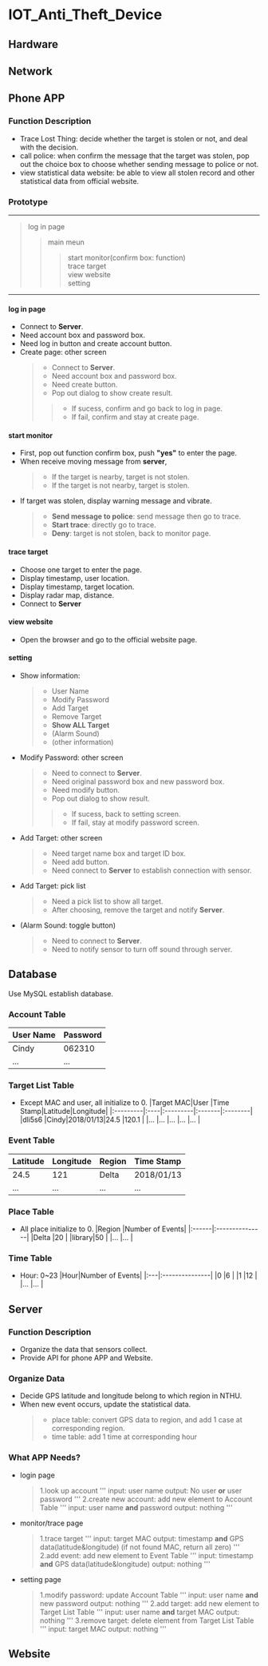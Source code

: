 # IOT_Anti_Theft_Device


## Hardware


## Network


## Phone APP

### Function Description
+ Trace Lost Thing: decide whether the target is stolen or not, and deal with the decision.
+ call police: when confirm the message that the target was stolen, pop out the choice box to choose whether sending message to police or not.
+ view statistical data website: be able to view all stolen record and other statistical data from official website.

### Prototype
-----------------------------
> log in page
>> main meun
>>> start monitor(confirm box: function)  
>>> trace target  
>>> view website  
>>> setting  
-----------------------------

#### log in page
+ Connect to **Server**.
+ Need account box and password box.
+ Need log in button and create account button.
+ Create page: other screen
	>+ Connect to **Server**.
	>+ Need account box and password box.  
	>+ Need create button.  
	>+ Pop out dialog to show create result.  
	>>+ If sucess, confirm and go back to log in page.   
	>>+ If fail, confirm and stay at create page.  

#### start monitor
+ First, pop out function confirm box, push **"yes"** to enter the page.
+ When receive moving message from **server**,
	>+ If the target is nearby, target is not stolen.  
	>+ If the target is not nearby, target is stolen.  
+ If target was stolen, display warning message and vibrate.
	>+ **Send message to police**: send message then go to trace.  
	>+ **Start trace**: directly go to trace.  
	>+ **Deny**: target is not stolen, back to monitor page.  

#### trace target
+ Choose one target to enter the page.
+ Display timestamp, user location.
+ Display timestamp, target location.
+ Display radar map, distance.
+ Connect to **Server**

#### view website
+ Open the browser and go to the official website page.

#### setting
+ Show information:
	>+ User Name   
	>+ Modify Password   
	>+ Add Target   
	>+ Remove Target   
	>+ **Show ALL Target**   
	>+ (Alarm Sound)   
	>+ (other information)   
+ Modify Password: other screen
	>+ Need to connect to **Server**.     
	>+ Need original password box and new password box.   
	>+ Need modify button.   
	>+ Pop out dialog to show result.    
	>>+ If sucess, back to setting screen.    
	>>+ If fail, stay at modify password screen.   
+ Add Target: other screen 
	>+ Need target name box and target ID box.   
	>+ Need add button.   
	>+ Need connect to **Server** to establish connection with sensor.   
+ Add Target: pick list 
	>+ Need a pick list to show all target.   
	>+ After choosing, remove the target and notify **Server**.   
+ (Alarm Sound: toggle button)
	>+ Need to connect to **Server**.    
	>+ Need to notify sensor to turn off sound through server.   


## Database

Use MySQL establish database.

### Account Table
|User Name|Password|
|:--------|:-------|
|Cindy    |062310  |
|...      |...     |

### Target List Table
+ Except MAC and user, all initialize to 0.
|Target MAC|User |Time Stamp|Latitude|Longitude|
|:---------|:----|:---------|:-------|:--------|
|dli5s6    |Cindy|2018/01/13|24.5    |120.1    |
|...       |...  |...       |...     |...      |

### Event Table
|Latitude|Longitude|Region|Time Stamp|
|:-------|:--------|:-----|:---------|
|24.5    |121      |Delta |2018/01/13|
|...     |...      |...   |...       |

### Place Table
+ All place initialize to 0.
|Region |Number of Events|
|:------|:---------------|
|Delta  |20              |
|library|50              |
|...    |...             |

### Time Table
+ Hour: 0~23
|Hour|Number of Events|
|:---|:---------------|
|0   |6               |
|1   |12              |
|... |...             |


## Server

### Function Description
+ Organize the data that sensors collect.
+ Provide API for phone APP and Website.

### Organize Data
+ Decide GPS latitude and longitude belong to which region in NTHU.
+ When new event occurs, update the statistical data.
	>+ place table: convert GPS data to region, and add 1 case at corresponding region.
	>+ time table: add 1 time at corresponding hour

### What APP Needs?
+ login page
	>1.look up account
		'''
		input: user name
		output: No user **or** user password
		'''
	>2.create new account: add new element to Account Table
		'''
		input: user name **and** password
		output: nothing
		'''
+ monitor/trace page
	>1.trace target
		'''
		input: target MAC
		output: timestamp **and** GPS data(latitude&longitude)
		(if not found MAC, return all zero)
		'''
	>2.add event: add new element to Event Table
		'''
		input: timestamp **and** GPS data(latitude&longitude)
		output: nothing
		'''
+ setting page
	>1.modify password: update Account Table
		'''
		input: user name **and** new password
		output: nothing
		'''
	>2.add target: add new element to Target List Table
		'''
		input: user name **and** target MAC
		output: nothing
		'''
	>3.remove target: delete element from Target List Table
		'''
		input: target MAC
		output: nothing
		'''


## Website